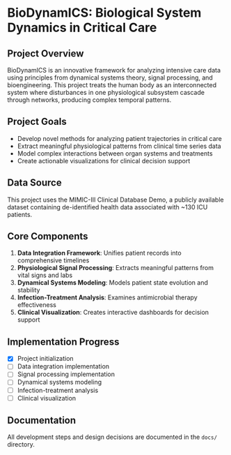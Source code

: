 # BioDynamICS: Biological System Dynamics in Critical Care

## Project Overview
BioDynamICS is an innovative framework for analyzing intensive care data using principles from dynamical systems theory, signal processing, and bioengineering. This project treats the human body as an interconnected system where disturbances in one physiological subsystem cascade through networks, producing complex temporal patterns.

## Project Goals
- Develop novel methods for analyzing patient trajectories in critical care
- Extract meaningful physiological patterns from clinical time series data
- Model complex interactions between organ systems and treatments
- Create actionable visualizations for clinical decision support

## Data Source
This project uses the MIMIC-III Clinical Database Demo, a publicly available dataset containing de-identified health data associated with ~130 ICU patients.

## Core Components
1. **Data Integration Framework**: Unifies patient records into comprehensive timelines
2. **Physiological Signal Processing**: Extracts meaningful patterns from vital signs and labs
3. **Dynamical Systems Modeling**: Models patient state evolution and stability
4. **Infection-Treatment Analysis**: Examines antimicrobial therapy effectiveness
5. **Clinical Visualization**: Creates interactive dashboards for decision support

## Implementation Progress
- [x] Project initialization
- [ ] Data integration implementation
- [ ] Signal processing implementation
- [ ] Dynamical systems modeling
- [ ] Infection-treatment analysis
- [ ] Clinical visualization

## Documentation
All development steps and design decisions are documented in the `docs/` directory.